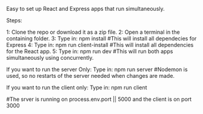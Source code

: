 Easy to set up React and Express apps that run simultaneously.

<!--Inspired and done by tutorial of Brad Traversy @TraversyMedia-->

Steps:

1: Clone the repo or download it as a zip file.
2: Open a terminal in the containing folder.
3: Type in: npm install #This will install all dependecies for Express
4: Type in: npm run client-install #This will install all dependencies for the React app.
5: Type in: npm run dev #This will run both apps simultaneously using concurrently.

If you want to run the server Only:
Type in: npm run server #Nodemon is used, so no restarts of the server needed when changes are made.

If you want to run the client only:
Type in: npm run client

#The srver is running on process.env.port || 5000 and the client is on port 3000
